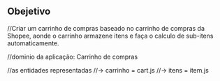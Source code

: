 ## Obejetivo

//Criar um carrinho de compras baseado no carrinho de compras da Shopee, aonde o carrinho armazene itens e faça o calculo de sub-itens automaticamente.

//dominio da aplicação: Carrinho de compras

//as entidades representadas
//-> carrinho = cart.js
//-> itens = item.js
